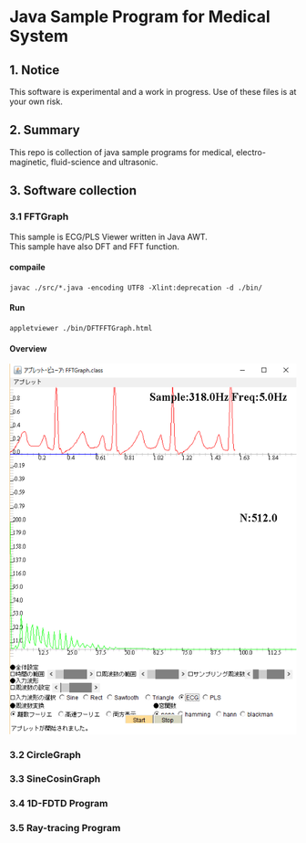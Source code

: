 # Java Sample Program for Medical System

## 1. Notice

This software is experimental and a work in progress.
Use of these files is at your own risk.

## 2. Summary
This repo is collection of java sample programs for medical, electro-maginetic, fluid-science and ultrasonic.

## 3. Software collection
### 3.1 FFTGraph
This sample is ECG/PLS Viewer written in Java AWT.<br>
This sample have also DFT and FFT function.<br>


#### compaile

```
javac ./src/*.java -encoding UTF8 -Xlint:deprecation -d ./bin/
```

#### Run
```
appletviewer ./bin/DFTFFTGraph.html
```
#### Overview
![FFTGraph](./FFTGraph/FFTGraph_view1.PNG)

### 3.2 CircleGraph

### 3.3 SineCosinGraph

### 3.4 1D-FDTD Program

### 3.5 Ray-tracing Program

